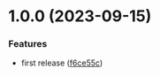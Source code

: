 # 1.0.0 (2023-09-15)


### Features

* first release ([f6ce55c](https://github.com/fgiova/sorted-array/commit/f6ce55ce0ac90ccb981093e47e5c3e42c77b17d5))
